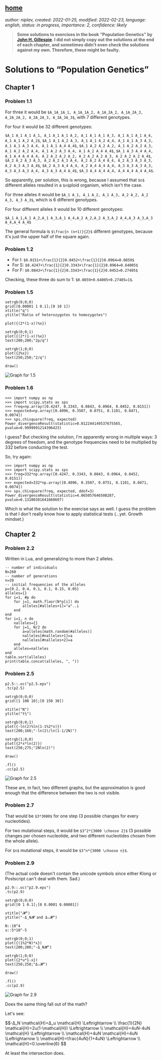 [home](./index.md)
-------------------

*author: niplav, created: 2022-01-25, modified: 2022-02-23, language: english, status: in progress, importance: 2, confidence: likely*

> __Some solutions to exercises in the book “Population Genetics” by
[John H. Gillespie](https://en.wikipedia.org/wiki/John_H._Gillespie). I
did not simply copy out the solutions at the end of each chapter, and
sometimes didn't even check the solutions against my own. Therefore,
these might be faulty.__

Solutions to “Population Genetics”
===================================

Chapter 1
---------

### Problem 1.1

For three it would be `$A_1A_1A_1, A_1A_1A_2, A_1A_2A_2, A_1A_2A_3, A_2A_2A_2, A_2A_2A_3, A_3A_3A_3$`,
with 7 different genotypes.

For four it would be 32 different genotypes:

`$A_1 A_1 A_1 A_1, A_1 A_1 A_1 A_2, A_1 A_1 A_1 A_3, A_1 A_1 A_1 A_4, A_1 A_1 A_2 A_2$`,
`$A_1 A_1 A_2 A_3, A_1 A_1 A_2 A_4, A_1 A_1 A_3 A_3, A_1 A_1 A_3 A_4, A_1 A_1 A_4 A_4$`,
`$A_1 A_2 A_2 A_2, A_1 A_2 A_2 A_3, A_1 A_2 A_2 A_4, A_1 A_2 A_3 A_4, A_1 A_2 A_4 A_4$`,
`$A_1 A_3 A_4 A_4, A_1 A_4 A_4 A_4, A_2 A_2 A_2 A_2, A_2 A_2 A_2 A_3, A_2 A_2 A_2 A_4$`, 
`$A_2 A_2 A_3 A_3, A_2 A_2 A_3 A_4, A_2 A_2 A_4 A_4, A_2 A_3 A_3 A_3, A_2 A_3 A_3 A_4$`,
`$A_2 A_3 A_4 A_4, A_2 A_4 A_4 A_4, A_3 A_3 A_3 A_3, A_3 A_3 A_3 A_4, A_3 A_3 A_4 A_4$`,
`$A_3 A_4 A_4 A_4, A_4 A_4 A_4 A_4$`.

<!--TODO: what closed form formula describes the above counting
partition?-->

So apparently, per solution, this is wrong, because I assumed that `$n$`
different alleles resulted in a `$n$`ploid organism, which isn't the case.

For three alleles it would be `$A_1 A_1, A_1 A_2, A_1 A_3, A_2 A_2, A_2 A_3, A_3 A_3$`,
which is 6 different genotypes.

For four different alleles it would be 10 different genotypes:

`$A_1 A_1,A_1 A_2,A_1 A_3,A_1 A_4,A_2 A_2,A_2 A_3,A_2 A_4,A_3 A_3,A_3 A_4,A_4 A_4$`

The general formula is `$\frac{n (n+1)}{2}$` different genotypes,
because it's just the upper half of the square again.

### Problem 1.2

* For I: `$0.0151+\frac{1}{2}0.0452+\frac{1}{2}0.0964=0.0859$`
* For S: `$0.4247+\frac{1}{2}0.3343+\frac{1}{2}0.0964=0.64005$`
* For F: `$0.0843+\frac{1}{2}0.3343+\frac{1}{2}0.0452=0.27405$`

Checking, these three do sum to 1: `$0.0859+0.64005+0.27405=1$`.

### Problem 1.5

	setrgb(0;0;0)
	grid([0.00001 1 0.1];[0 10 1])
	xtitle("q")
	ytitle("Ratio of heterozygotes to homozygotes")

	plot({(2*(1-x))%x})

	setrgb(0;0;1)
	plot({(2*(1-x))%x})
	text(200;200;"2p/q")

	setrgb(1;0;0)
	plot({2%x})
	text(250;250;"2/q")

	draw()

![Graph for 1.5](./img/pg_solutions/p1.5.png)

### Problem 1.6

	>>> import numpy as np
	>>> import scipy.stats as sps
	>>> freq=np.array([0.4247, 0.3343, 0.0843, 0.0964, 0.0452, 0.0151])
	>>> expected=np.array([0.4096, 0.3507, 0.0751, 0.1101, 0.0471, 0.0074])
	>>> sps.chisquare(freq, expected)
	Power_divergenceResult(statistic=0.012244149537675565, pvalue=0.9999991214396423)

I guess? But checking the solution, I'm apparently wrong in multiple ways:
3 degrees of freedom, and the genotype frequencies need to be multiplied
by 332 before conducting the test.

So, try again:

	>>> import numpy as np
	>>> import scipy.stats as sps
	>>> freq=332*np.array([0.4247, 0.3343, 0.0843, 0.0964, 0.0452, 0.0151])
	>>> expected=332*np.array([0.4096, 0.3507, 0.0751, 0.1101, 0.0471, 0.0074])
	>>> sps.chisquare(freq, expected, ddof=3)
	Power_divergenceResult(statistic=4.065057646508287, pvalue=0.13100381641660697)

Which is what the solution to the exercise says as well. I guess the
problem is that I don't really know how to apply statistical tests
(…yet. Growth mindset.)

Chapter 2
----------

### Problem 2.2

Written in Lua, and generalizing to more than 2 alleles.

	-- number of individuals
	N=260
	-- number of generations
	n=20
	-- initial frequencies of the alleles
	p={0.2, 0.4, 0.1, 0.1, 0.15, 0.05}
	alleles={}
	for i=1, #p do
		for j=1, math.floor(N*p[i]) do
			alleles[#alleles+1]="a"..i
		end
	end
	for i=1, n do
		nalleles={}
		for j=1, N/2 do
			a=alleles[math.random(#alleles)]
			nalleles[#nalleles+1]=a
			nalleles[#nalleles+2]=a
		end
		alleles=nalleles
	end
	table.sort(alleles)
	print(table.concat(alleles, ", "))

### Problem 2.5

	p2.5::.oc("p2.5.eps")
	.tc(p2.5)

	setrgb(0;0;0)
	grid([1 100 10];[0 150 30])

	xtitle("N")
	ytitle("t½")

	setrgb(0;0;1)
	plot({-ln(2)%ln(1-1%2*x)})
	text(200;160;"-ln(2)/ln(1-1/2N)")

	setrgb(1;0;0)
	plot({2*x*ln(2)})
	text(250;275;"2Nln(2)")

	draw()

	.fl()
	.cc(p2.5)

![Graph for 2.5](./img/pg_solutions/p2.5.png)

These are, in fact, two different graphs, but the approximation is good
enough that the difference between the two is not visible.

### Problem 2.7

That would be `$3*3000$` for one step (3 possible changes for every
nucleotides).

For two mutational steps, it would be `$3^2*{3000 \choose 2}$` (3 possible
changes per chosen nucleotide, and two different nucleotides chosen from
the whole allele).

For `$n$` mutational steps, it would be `$3^n*{3000 \choose n}$`.

### Problem 2.9

(The actual code doesn't contain the unicode symbols since either Klong
or Postscript can't deal with them. Sad.)

	p2.9::.oc("p2.9.eps")
	.tc(p2.9)

	setrgb(0;0;0)
	grid([0 1 0.1];[0 0.0001 0.00001])

	xtitle("𝓗")
	ytitle("-Δ_N𝓗 and Δᵤ𝓗")

	N::10^4
	u::5*10^-5

	setrgb(0;0;1)
	plot({(1%2*N)*x})
	text(200;200;"-Δ_N𝓗")

	setrgb(1;0;0)
	plot({2*u*1-x})
	text(250;250;"Δᵤ𝓗")

	draw()

	.fl()
	.cc(p2.9)

![Graph for 2.9](./img/pg_solutions/p2.9.png)

Does the same thing fall out of the math?

Let's see:

<div>
	$$-Δ_N \mathcal{H}=Δ_u \mathcal{H} \Leftrightarrow \\
	\frac{1}{2N} \mathcal{H}=2u(1-\mathcal{H}) \Leftrightarrow \\
	\mathcal{H}=4uN-4uN \mathcal{H} \Leftrightarrow \\
	\mathcal{H}+4uN \mathcal{H}=4uN \Leftrightarrow \\
	\mathcal{H}=\frac{4uN}{1+4uN} \Leftrightarrow \\
	\mathcal{H}=0.\overline{6} $$
</div>

At least the intersection does.
